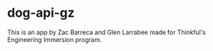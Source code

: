 # dog-api-gz

This is an app by Zac Barreca and Glen Larrabee made for Thinkful's Engineering Immersion program.